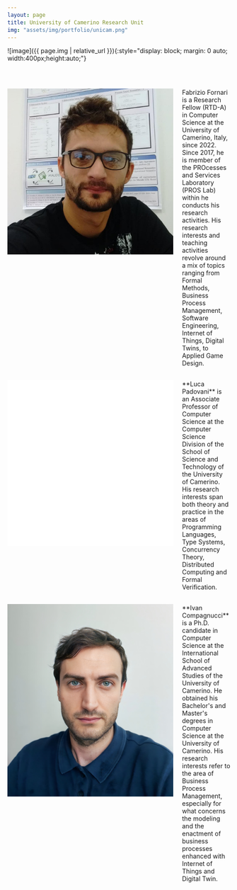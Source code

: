 ```yaml
---
layout: page
title: University of Camerino Research Unit
img: "assets/img/portfolio/unicam.png"
---
```

![image]({{ page.img | relative_url }}){:style="display: block; margin: 0 auto; width:400px;height:auto;"}

<div style="display: flex; align-items: flex-start; margin-bottom: 20px; margin-top: 60px;">
    <img src="/assets/img/consortium/Fabrizio.jpeg" alt="Fabrizio Fornari" style="margin-right: 20px; width: 375px; height: auto;">
    <div>
        Fabrizio Fornari is a Research Fellow (RTD-A) in Computer Science at the University of Camerino, Italy, since 2022. 
        Since 2017, he is member of the PROcesses and Services Laboratory (PROS Lab) within he conducts his research activities. His research interests and teaching activities revolve around a mix of topics ranging from Formal Methods, Business Process Management, Software Engineering, Internet of Things, Digital Twins, to Applied Game Design.
    </div>
</div>

<div style="display: flex; align-items: flex-start; margin-bottom: 20px;margin-top: 30px;">
    <img src="/assets/img/consortium/Luca_Padovani.jpg" alt="Luca Padovani" style="margin-right: 20px; width: 375px; height: auto;">
    <div>
        **Luca Padovani** is an Associate Professor of Computer Science at the Computer Science Division of the School of Science and Technology of the University of Camerino. His research interests span both theory and practice in the areas of Programming Languages, Type Systems, Concurrency Theory, Distributed Computing and Formal Verification.
    </div>
</div>

<div style="display: flex; align-items: flex-start; margin-bottom: 20px;margin-top: 30px;">
    <img src="/assets/img/consortium/Compagnucci-img.jpg" alt="Ivan Compagnucci" style="margin-right: 20px; width: 375px; height: auto;">
    <div>
        **Ivan Compagnucci** is a Ph.D. candidate in Computer Science at the International School of Advanced Studies of the University of Camerino. He obtained his Bachelor's and Master's degrees in Computer Science at the University of Camerino. His research interests refer to the area of Business Process Management, especially for what concerns the modeling and the enactment of business processes enhanced with Internet of Things and Digital Twin.
    </div>
</div>
